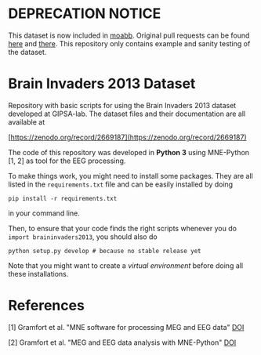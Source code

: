 # DEPRECATION NOTICE

This dataset is now included in [moabb](https://github.com/NeuroTechX/moabb).
Original pull requests can be found [here](https://github.com/NeuroTechX/moabb/pull/57) and [there](https://github.com/NeuroTechX/moabb/pull/283).
This repository only contains example and sanity testing of the dataset.

# Brain Invaders 2013 Dataset

Repository with basic scripts for using the Brain Invaders 2013 dataset developed at GIPSA-lab. The dataset files and their documentation are all available at 

[https://zenodo.org/record/2669187](https://zenodo.org/record/2669187)

The code of this repository was developed in **Python 3** using MNE-Python [1, 2] as tool for the EEG processing.

To make things work, you might need to install some packages. They are all listed in the `requirements.txt` file and can be easily installed by doing

```
pip install -r requirements.txt
```

in your command line. 

Then, to ensure that your code finds the right scripts whenever you do `import braininvaders2013`, you should also do

```
python setup.py develop # because no stable release yet
```

Note that you might want to create a *virtual environment* before doing all these installations.

# References

[1] Gramfort et al. "MNE software for processing MEG and EEG data" [DOI](https://doi.org/10.1016/j.neuroimage.2013.10.027)

[2] Gramfort et al. "MEG and EEG data analysis with MNE-Python" [DOI](https://doi.org/10.3389/fnins.2013.00267)

